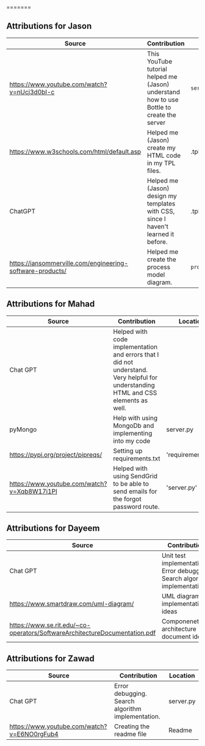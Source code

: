 

 
=======
## Attributions for Jason

| Source                                                                   | Contribution                                                                              | Location             |
|--------------------------------------------------------------------------|-------------------------------------------------------------------------------------------|----------------------|
| https://www.youtube.com/watch?v=nUcj3d0bI-c                              | This YouTube tutorial helped me (Jason) understand how to use Bottle to create the server | `server.py`          |
| https://www.w3schools.com/html/default.asp                               | Helped me (Jason) create my HTML code in my TPL files.                                    | .tpl files           |
| ChatGPT                                                                  | Helped me (Jason) design my templates with CSS, since I haven't learned it before.        | .tpl files           | 
| https://iansommerville.com/engineering-software-products/                | Helped me create the process model diagram.                                               | `process_model.md`   |

## Attributions for Mahad

| Source        | Contribution                                                                                                                        | Location           |
|---------------|-------------------------------------------------------------------------------------------------------------------------------------|--------------------|
| Chat GPT      | Helped with code implementation and errors that I did not understand. Very helpful for understanding HTML and CSS elements as well. |                    |
| pyMongo       | Help with using MongoDb and implementing into my code                                                                               | server.py          |
|       https://pypi.org/project/pipreqs/        | Setting up requirements.txt                                                                                                         | 'requirements.txt' |
|   https://www.youtube.com/watch?v=Xqb8W17i1PI  | Helped with using SendGrid to be able to send emails for the forgot password route.                                                 | 'server.py'        |


## Attributions for Dayeem

| Source        | Contribution                                                                 | Location                  |
|---------------|------------------------------------------------------------------------------|---------------------------|
| Chat GPT      | Unit test implementations. Error debugging. Search algorithm implementation. | server.py, test_server.py |
| https://www.smartdraw.com/uml-diagram/       | UML diagram implementation ideas                                             | UML_diagram.png           |
| https://www.se.rit.edu/~co-operators/SoftwareArchitectureDocumentation.pdf     | Componenet architecture document ideas                                       | Comp_Arch.md              |

## Attributions for Zawad

| Source        | Contribution                                      | Location     |
|---------------|---------------------------------------------------|--------------|
| Chat GPT      | Error debugging. Search algorithm implementation. | server.py    |
| https://www.youtube.com/watch?v=E6NO0rgFub4      | Creating the readme file                          | Readme       |

